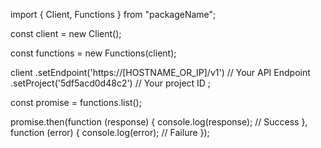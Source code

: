 import { Client, Functions } from "packageName";

const client = new Client();

const functions = new Functions(client);

client
    .setEndpoint('https://[HOSTNAME_OR_IP]/v1') // Your API Endpoint
    .setProject('5df5acd0d48c2') // Your project ID
;

const promise = functions.list();

promise.then(function (response) {
    console.log(response); // Success
}, function (error) {
    console.log(error); // Failure
});